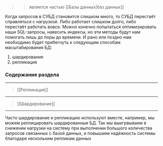 >> является частью [[Базы данных|баз данных]]

Когда запросов в СУБД становится слишком много, то СУБД перестаёт справляться с нагрузкой. Либо работает слишком долго, либо перестаёт работать вовсе. Можно конечно попытаться оптимизировать наши SQL-запросы, навесить индексы, но эти методы будут нам помогать лишь до поры до времени. И рано или поздно нам необходимо будет прибегнуть к следующим способам масштабирования БД:
1. шардирование
2. репликация

### Содержание раздела
---
>[[Репликация]]
---
>[[Шардирование]]
---

Часто шардирование и репликацию используют вместе, например, мы можем реплицировать шардированные БД. Так мы выигрвываем в снижении нагрузки на систему при выполнении большого количества запросов связанных с базой данных, и повышаем надёжность системы благодаря нескольким репликам данных
